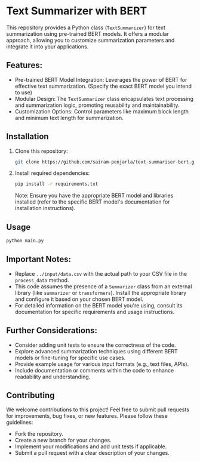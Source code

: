 # Text Summarizer with BERT

This repository provides a Python class (`TextSummarizer`) for text summarization using pre-trained BERT models. It offers a modular approach, allowing you to customize summarization parameters and integrate it into your applications.

## Features:

* Pre-trained BERT Model Integration: Leverages the power of BERT for effective text summarization. (Specify the exact BERT model you intend to use)
* Modular Design: The `TextSummarizer` class encapsulates text processing and summarization logic, promoting reusability and maintainability.
* Customization Options: Control parameters like maximum block length and minimum text length for summarization.

## Installation

1. Clone this repository:

   ```bash
   git clone https://github.com/sairam-penjarla/text-summariser-bert.git
   ```

2. Install required dependencies:

   ```bash
   pip install -r requirements.txt
   ```

   Note: Ensure you have the appropriate BERT model and libraries installed (refer to the specific BERT model's documentation for installation instructions).

## Usage

   ```bash
   python main.py
   ```

## Important Notes:

* Replace `../input/data.csv` with the actual path to your CSV file in the `process_data` method.
* This code assumes the presence of a `Summarizer` class from an external library (like `summarizer` or `transformers`). Install the appropriate library and configure it based on your chosen BERT model.
* For detailed information on the BERT model you're using, consult its documentation for specific requirements and usage instructions.

## Further Considerations:

* Consider adding unit tests to ensure the correctness of the code.
* Explore advanced summarization techniques using different BERT models or fine-tuning for specific use cases.
* Provide example usage for various input formats (e.g., text files, APIs).
* Include documentation or comments within the code to enhance readability and understanding.

## Contributing

We welcome contributions to this project! Feel free to submit pull requests for improvements, bug fixes, or new features. Please follow these guidelines:

* Fork the repository.
* Create a new branch for your changes.
* Implement your modifications and add unit tests if applicable.
* Submit a pull request with a clear description of your changes.